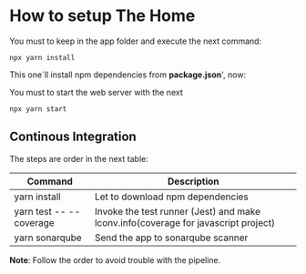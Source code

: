 # How to setup The Home

You must to keep in the app folder and execute the next command:

```
npx yarn install
```

This one´ll install npm dependencies from **package.json**', now:

You must to start the web server with the next

```
npx yarn start 
```

## Continous Integration

The steps are order in the next table:

Command  	            | Description
----------------------  | -------------
yarn install            | Let to download npm dependencies
yarn test -- --coverage | Invoke the test runner (Jest) and make lconv.info(coverage for javascript project)
yarn sonarqube          | Send the app to sonarqube scanner

**Note**: Follow the order to avoid trouble with the pipeline.
